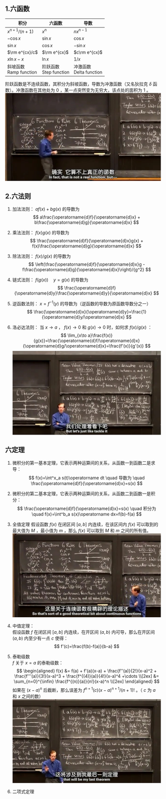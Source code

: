 ## 1.六函数
| 积分 | 六函数 | 导数 |
|------|-------|------|
| $x^{n+1}/(n+1)$ | $x^n$ | $nx^{n-1}$ |
| $-\cos x$ | $\sin x$ | $\cos x$ |
| $\sin x$ | $\cos x$ | $-\sin x$ |
| $\rm e^{cx}/c$ | $\rm e^{cx}$ | $c\rm e^{cx}$ |
| $x\ln x - x$ | $\ln x$ | $1/x$ |
| 斜坡函数<br>Ramp function | 阶跃函数<br>Step function | 冲激函数<br>Delta function |
阶跃函数是不连续函数，其积分为斜坡函数，导数为冲激函数（又名狄拉克 $\delta$ 函数）。冲激函数在其他处为 $0$ ，某一点突然变为无穷大，该点处的面积为 $1$ 。  
![](attachments/1六函数.jpg)
  
## 2.六法则
1. 加法法则： $af(x)+bg(x)$ 的导数为
$$
a\frac{\operatorname{d}f}{\operatorname{d}x} + b\frac{\operatorname{d}g}{\operatorname{d}x}
$$
  
2. 乘法法则： $f(x)g(x)$ 的导数为
$$
\frac{\operatorname{d}f}{\operatorname{d}x}g(x) + f(x)\frac{\operatorname{d}g}{\operatorname{d}x}
$$
  
3. 除法法则： $f(x)/g(x)$ 的导数为
$$
\left(\frac{\operatorname{d}f}{\operatorname{d}x}g - f\frac{\operatorname{d}g}{\operatorname{d}x}\right)/{g^2}
$$
  
4. 链式法则： $f(g(x)) \quad y=g(x)$ 的导数为
$$
\frac{\operatorname{d}f}{\operatorname{d}y}\frac{\operatorname{d}y}{\operatorname{d}x}
$$
  
5. 逆函数法则： $x=f^{-1}(y)$ 的导数为（逆函数的导数为原函数导数分之一）
$$
\frac{\operatorname{d}x}{\operatorname{d}y}=\frac{1}{\operatorname{d}y/\operatorname{d}x}
$$
  
6. 洛必达法则： 当 $x\rightarrow a$ ， $f(x)\rightarrow 0$ 和 $g(x)\rightarrow 0$ 时，如何求 $f(x)/g(x)$ ：
$$
\lim_{x\to a}\frac{f(x)}{g(x)}=\frac{\operatorname{d}f/\operatorname{d}x}{\operatorname{d}g/\operatorname{d}x}=\frac{f'(x)}{g'(x)}
$$
![](attachments/2六法则.jpg)
  
## 六定理
1. 微积分的第一基本定理，它表示两种运算间的关系，从函数一到函数二是求导：  
$$
f(x)=\int^x_a s(t)\operatorname dt \quad 导数为 \quad \frac{\operatorname{d}f}{\operatorname{d}x}=s(x)
$$
  
2. 微积分的第二基本定理，它表示两种运算间的关系，从函数二到函数一是积分：  
$$
\frac{\operatorname{d}f}{\operatorname{d}x}=s(x) \quad 积分为 \quad f(x)=\int^b_a s(x)\operatorname dx=f(b)-f(a)
$$
  
3. 全值定理
假设函数 $f(x)$ 在闭区间 $[a,b]$ 内连续，在该区间内 $f(x)$ 可以取到的最大值为 $M$ ，最小值为 $m$ ，那么 $f(x)$ 可以取到 $M$ 和 $m$ 之间的所有值。  
![](attachments/3六定理（2）.jpg)
  
4. 中值定理：  
假设函数 $f$ 在闭区间 $[a,b]$ 内连续，在开区间 $(a,b)$ 内可导，那么在开区间 $(a,b)$ 内至少有一点 $c$ 使得：  
$$
f'(c)=\frac{f(b)-f(a)}{b-a}
$$
  
5. 泰勒级数  
$f$ 关于 $x=a$ 的泰勒级数：  
$$
\begin{aligned}
f(x) &= f(a) + f'(a)(x-a) + \frac{f''(a)}{2!}(x-a)^2 + \frac{f'''(a)}{3!}(x-a)^3 + \frac{f^{(4)}(a)}{4!}(x-a)^4 +\cdots \\[2ex]
&= \sum_{n=0}^{\infin} \frac{f^{(n)}(a)}{n!}(x-a)^n \\[2ex]
\end{aligned}
$$
如果在 $(x-a)^n$ 后截断，那么误差为 $f^{n+1}(c)(x-a)^{n+1}/(n+1)!$ 。（ $c$ 为 $a$ 和 $x$ 之间的数）
![](attachments/3六定理（3）.jpg)
  
6. 二项式定理

